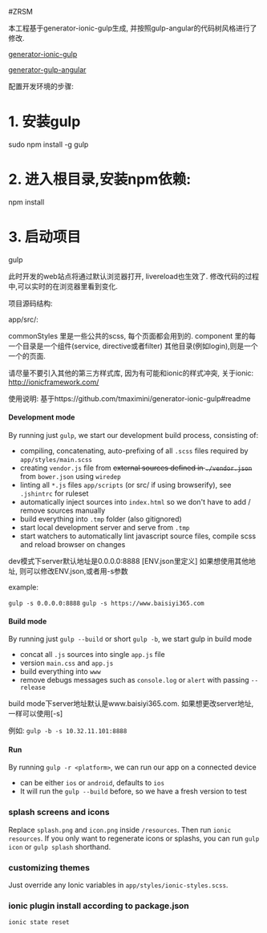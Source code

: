 #ZRSM

本工程基于generator-ionic-gulp生成, 并按照gulp-angular的代码树风格进行了修改.

[generator-ionic-gulp](https://github.com/tmaximini/generator-ionic-gulp#readme)

[generator-gulp-angular](https://github.com/Swiip/generator-gulp-angular)

配置开发环境的步骤:

# 1. 安装gulp
sudo npm install -g gulp

# 2. 进入根目录,安装npm依赖:
npm install

# 3. 启动项目
gulp

此时开发的web站点将通过默认浏览器打开, livereload也生效了.
修改代码的过程中,可以实时的在浏览器里看到变化.

项目源码结构:

app/src/:

commonStyles 里是一些公共的scss, 每个页面都会用到的.
component 里的每一个目录是一个组件(service, directive或者filter)
其他目录(例如login),则是一个一个的页面.


请尽量不要引入其他的第三方样式库, 因为有可能和ionic的样式冲突, 关于ionic:
http://ionicframework.com/


使用说明:
基于https://github.com/tmaximini/generator-ionic-gulp#readme


#### Development mode

By running just `gulp`, we start our development build process, consisting of:

- compiling, concatenating, auto-prefixing of all `.scss` files required by `app/styles/main.scss`
- creating `vendor.js` file from ~~external sources defined in `./vendor.json`~~ from `bower.json` using `wiredep`
- linting all `*.js` files `app/scripts` (or src/ if using browserify), see `.jshintrc` for ruleset
- automatically inject sources into `index.html` so we don't have to add / remove sources manually
- build everything into `.tmp` folder (also gitignored)
- start local development server and serve from `.tmp`
- start watchers to automatically lint javascript source files, compile scss and reload browser on changes

dev模式下server默认地址是0.0.0.0:8888  [ENV.json里定义]
如果想使用其他地址, 则可以修改ENV.json,或者用-s参数

example: 

`gulp -s 0.0.0.0:8888`
`gulp -s https://www.baisiyi365.com`


#### Build mode

By running just `gulp --build` or short `gulp -b`, we start gulp in build mode

- concat all `.js` sources into single `app.js` file
- version `main.css` and `app.js`
- build everything into `www`
- remove debugs messages such as `console.log` or `alert` with passing `--release`

build mode下server地址默认是www.baisiyi365.com. 
如果想更改server地址, 一样可以使用[-s] 

例如:
`gulp -b -s 10.32.11.101:8888`


#### Run

By running `gulp -r <platform>`, we can run our app on a connected device

- <platform> can be either `ios` or `android`, defaults to `ios`
- It will run the `gulp --build` before, so we have a fresh version to test

### splash screens and icons

Replace `splash.png` and `icon.png` inside `/resources`. Then run `ionic resources`. If you only want to regenerate icons or splashs, you can run `gulp icon` or `gulp splash` shorthand.

### customizing themes

Just override any Ionic variables in `app/styles/ionic-styles.scss`.

   
### ionic plugin install according to package.json

`ionic state reset`